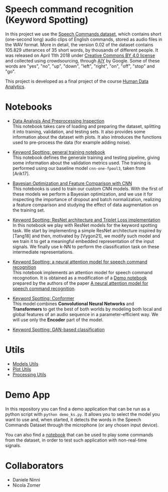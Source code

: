 # Speech command recognition (Keyword Spotting)
In this project we use the [Speech Commands dataset](https://www.tensorflow.org/datasets/catalog/speech_commands), which contains short (one-second long) audio clips of English commands, stored as audio files in the WAV format. More in detail, the version 0.02 of the dataset contains 105.829 utterances of 35 short words, by thousands of different people. It was released on April 11th 2018 under [Creative Commons BY 4.0 license](https://creativecommons.org/licenses/by/4.0/) and collected using crowdsourcing, through [AIY](https://aiyprojects.withgoogle.com/) by Google. Some of these words are "yes", "no", "up", "down", "left", "right", "on", "off", "stop" and "go".

This project is developed as a final project of the course  [Human Data Analytics](https://en.didattica.unipd.it/off/2022/LM/IN/IN2371/004PD/INP9087860/N0).

# Notebooks

- [Data Analysis And Preprocessing Inspection](./notebooks/01_data_analysis_and_preprocessing_inspection.ipynb) <br>
    This notebook takes care of loading and preparing the dataset, splitting it into training, validation, and testing sets. It also provides some information about the dataset with plots. It also introduces the functions used to pre-process the data (for example adding noise).

- [Keyword Spotting: general training notebook](./notebooks/02_keyword_spotting_intro.ipynb) <br>
    This notebook defines the generale training and testing pipeline, giving some information about the validation metrics used. The training is performed using our baseline model `cnn-one-fpool3`, taken from [Arik17].

- [Bayesian Optimization and Feature Comparison with CNN](./notebooks/03_cnn_bo_fc.ipynb) <br>
    This notebooks is used to train our custom CNN models. With the first of these models we perform a Bayesian optimization, and we use it for inspecting the importance of dropout and batch normalization, realizing a feature comparison and studying the effect of data augmentation on the training set.

- [Keyword Spotting: ResNet architecture and Triplet Loss implementation](./notebooks/04_resnet.ipynb) <br>
    In this notebook we play with ResNet models for the keyword spotting task. We start by implementing a simple ResNet architecture inspired by [Tang18] and then, motivated by [Vygon21], we modify such model and we train it to get a meaningful embedded representation of the input signals. We finally use k-NN to perform the classification task on these intermediate representations.

- [Keyword Spotting: a neural attention model for speech command recognition](./notebooks/05_crnn_with_attention.ipynb) <br>
    This notebook implements an attention model for speech command recognotion. It is obtained as a modification of a [Demo notebook](https://github.com/douglas125/SpeechCmdRecognition/blob/master/Speech_Recog_Demo.ipynb) prepared by the authors of the paper [A neural attention model for speech command recognition](https://arxiv.org/abs/1808.08929).

- [Keyword Spotting: Conformer](./notebooks/06_conformer_bo.ipynb) <br>
    This model combines **Convolutional Neural Networks** and **Transformers** to get the best of both worlds by modeling both local and global features of an audio sequence in a parameter-efficient way. We will use only the **Encoder** part of the model.

- [Keyword Spotting: GAN-based classification](./notebooks/07_conditional_dcgan.ipynb)

# Utils

- [Models Utils](./utils/models_utils.py)
- [Plot Utils](./utils/plot_utils.py)
- [Processing Utils](./utils/preprocessing_utils.py)

# Demo App 
In this repository you can find a demo application that can be run as a python script with `python demo_ks.py`. It allows you to select the model you want to use and, when started, it detects the words in the Speech Commands Dataset through the microphone (or any chosen input device).

You can also find a [notebook](./play_commands.ipynb) that can be used to play some commands from the dataset, in order to test such application with non-real-time signals.

# Collaborators 
- Daniele Ninni <br>
- Nicola Zomer